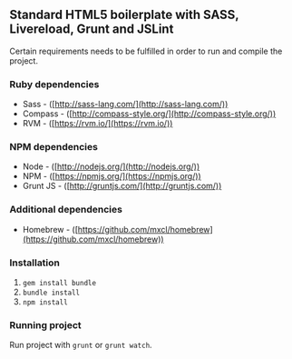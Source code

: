 ## Standard HTML5 boilerplate with SASS, Livereload, Grunt and JSLint

Certain requirements needs to be fulfilled in order to run and compile the project.

### Ruby dependencies
  * Sass - ([http://sass-lang.com/](http://sass-lang.com/))
  * Compass - ([http://compass-style.org/](http://compass-style.org/))
  * RVM - ([https://rvm.io/](https://rvm.io/))

### NPM dependencies
  * Node - ([http://nodejs.org/](http://nodejs.org/))
  * NPM - ([https://npmjs.org/](https://npmjs.org/))
  * Grunt JS - ([http://gruntjs.com/](http://gruntjs.com/))

### Additional dependencies
  * Homebrew - ([https://github.com/mxcl/homebrew](https://github.com/mxcl/homebrew))
  

### Installation
1. `gem install bundle`
2. `bundle install`
3. `npm install`

### Running project
Run project with `grunt` or `grunt watch`.
